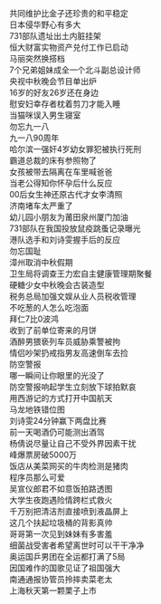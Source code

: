 共同维护比金子还珍贵的和平稳定  
日本侵华野心有多大  
731部队遗址出土内脏挂架  
恒大财富实物资产兑付工作已启动  
马丽突然换搭档  
7个兄弟姐妹成全一个北斗副总设计师  
央视中秋晚会节目单出炉  
16岁的好友26岁还在身边  
慰安妇幸存者枕着剪刀才能入睡  
当猫咪误入男生寝室  
勿忘九一八  
九一八90周年  
哈尔滨一强奸4岁幼女罪犯被执行死刑  
霸道总裁的床有参照物了  
女孩被带去隔离在车里喊爸爸  
当老公得知你怀孕后什么反应  
00后女生神还原古代才女李清照  
济南堵车太严重了  
幼儿园小朋友为莆田泉州厦门加油  
731部队在我国投放鼠疫跳蚤记录曝光  
港队选手和刘诗雯握手后的反应  
勿忘国耻  
漳州取消中秋假期  
卫生局将调查王力宏自主健康管理期聚餐  
硬糖少女中秋晚会古装造型  
税务总局加强文娱从业人员税收管理  
不吃葱的人怎么吃泡面  
拜仁7比0波鸿  
收到了前单位寄来的月饼  
酒醉男猥亵列车员威胁乘警被拘  
情侣吵架扔戒指男友高速倒车去捡  
防空警报  
哪一瞬间让你眼里的光没了  
防空警报响起学生立刻放下球拍默哀  
用西游记的方式打开中国航天  
马龙地铁错位图  
刘诗雯24分钟赢下两盘比赛  
前一天喝酒仍可能测出酒驾  
杨倩说尽量让自己不受外界因素干扰  
峰爆票房破5000万  
饭店从美菜网买的牛肉检测是猪肉  
程序员那么可爱  
吴宣仪郎君不如意饭拍路透图  
大学生夜跑遇险情跨栏式救火  
千万别把清洁剂直接喷到液晶屏上  
这几个扶起垃圾桶的背影真帅  
哥哥第一次见到妹妹有多害羞  
细菌战受害者希望离世时可以干干净净  
奥运国乒男团在全运都打满了5局  
因国难作的国歌见证了祖国强大  
南通通报协管员拎摔卖菜老太  
上海秋天第一颗栗子上市  
